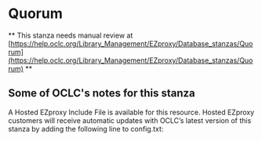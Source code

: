# Quorum
** This stanza needs manual review at [https://help.oclc.org/Library_Management/EZproxy/Database_stanzas/Quorum](https://help.oclc.org/Library_Management/EZproxy/Database_stanzas/Quorum) **

## Some of OCLC's notes for this stanza

A Hosted EZproxy Include File is available for this resource. Hosted EZproxy customers will receive automatic updates with OCLC&rsquo;s latest version of this stanza by adding the following line to config.txt:

&nbsp;

&nbsp;
